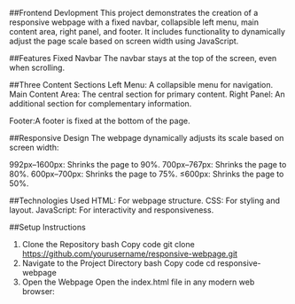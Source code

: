 ##Frontend Devlopment
This project demonstrates the creation of a responsive webpage with a fixed navbar, collapsible left menu, main content area, right panel, and footer. It includes functionality to dynamically adjust the page scale based on screen width using JavaScript.

##Features
Fixed Navbar
The navbar stays at the top of the screen, even when scrolling.

##Three Content Sections
Left Menu: A collapsible menu for navigation.
Main Content Area: The central section for primary content.
Right Panel: An additional section for complementary information.

Footer:A footer is fixed at the bottom of the page.

##Responsive Design
The webpage dynamically adjusts its scale based on screen width:

992px–1600px: Shrinks the page to 90%.
700px–767px: Shrinks the page to 80%.
600px–700px: Shrinks the page to 75%.
≤600px: Shrinks the page to 50%.

##Technologies Used
HTML: For webpage structure.
CSS: For styling and layout.
JavaScript: For interactivity and responsiveness.

##Setup Instructions
1. Clone the Repository
bash
Copy code
git clone https://github.com/yourusername/responsive-webpage.git
2. Navigate to the Project Directory
bash
Copy code
cd responsive-webpage
3. Open the Webpage
Open the index.html file in any modern web browser:


